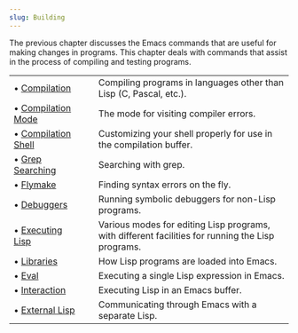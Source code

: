 ```yaml
---
slug: Building
---
```


The previous chapter discusses the Emacs commands that are useful for making changes in programs. This chapter deals with commands that assist in the process of compiling and testing programs.

|                                                      |    |                                                                                                   |
| :--------------------------------------------------- | -- | :------------------------------------------------------------------------------------------------ |
| • [Compilation](/docs/emacs/Compilation)             |    | Compiling programs in languages other than Lisp (C, Pascal, etc.).                                |
| • [Compilation Mode](/docs/emacs/Compilation-Mode)   |    | The mode for visiting compiler errors.                                                            |
| • [Compilation Shell](/docs/emacs/Compilation-Shell) |    | Customizing your shell properly for use in the compilation buffer.                                |
| • [Grep Searching](/docs/emacs/Grep-Searching)       |    | Searching with grep.                                                                              |
| • [Flymake](/docs/emacs/Flymake)                     |    | Finding syntax errors on the fly.                                                                 |
| • [Debuggers](/docs/emacs/Debuggers)                 |    | Running symbolic debuggers for non-Lisp programs.                                                 |
| • [Executing Lisp](/docs/emacs/Executing-Lisp)       |    | Various modes for editing Lisp programs, with different facilities for running the Lisp programs. |
| • [Libraries](/docs/emacs/Lisp-Libraries)            |    | How Lisp programs are loaded into Emacs.                                                          |
| • [Eval](/docs/emacs/Lisp-Eval)                      |    | Executing a single Lisp expression in Emacs.                                                      |
| • [Interaction](/docs/emacs/Lisp-Interaction)        |    | Executing Lisp in an Emacs buffer.                                                                |
| • [External Lisp](/docs/emacs/External-Lisp)         |    | Communicating through Emacs with a separate Lisp.                                                 |
